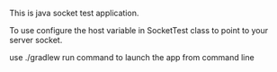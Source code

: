 This is java socket test application.

To use configure the host variable in SocketTest class to point to your server socket.

use ./gradlew run command to launch the app from command line


